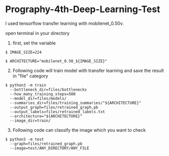 # Prography-4th-Deep-Learning-Test

I used tensorflow transfer learning with mobilenet_0.50v.

open terminal in your directory
1. first, set the variable
<pre><code>$ IMAGE_SIZE=224</code></pre>
<pre><code>$ ARCHITECTURE="mobilenet_0.50_${IMAGE_SIZE}"</code></pre>

2. Following code will train model with transfer learning and save the result in "file" category
<pre><code>$ python3 -m train   
  --bottleneck_dir=files/bottlenecks   
  --how_many_training_steps=500   
  --model_dir=files/models/   
  --summaries_dir=files/training_summaries/"${ARCHITECTURE}"   
  --output_graph=files/retrained_graph.pb   
  --output_labels=files/retrained_labels.txt   
  --architecture="${ARCHITECTURE}"   
  --image_dir=train/</code></pre>
  
3. Following code can classify the image which you want to check
<pre><code>$ python3 -m test     
  --graph=files/retrained_graph.pb      
  --image=test/ANY_DIRECTORY/ANY_FILE</code></pre>
